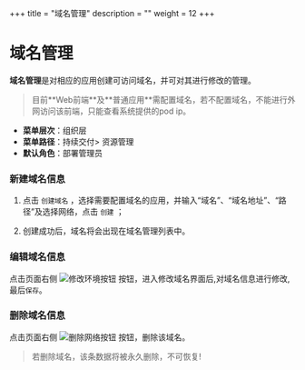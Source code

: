 ﻿+++
title = "域名管理"
description = ""
weight = 12
+++


# 域名管理

**域名管理**是对相应的应用创建可访问域名，并可对其进行修改的管理。
<blockquote class="note">
         目前**Web前端**及**普通应用**需配置域名，若不配置域名，不能进行外网访问该前端，只能查看系统提供的pod ip。
      </blockquote>

  - **菜单层次**：组织层
  - **菜单路径**：持续交付> 资源管理
  - **默认角色**：部署管理员

### 新建域名信息

 1. 点击 `创建域名` ，选择需要配置域名的应用，并输入“域名”、“域名地址”、“路径”及选择网络，点击 `创建` ；

 1. 创建成功后，域名将会出现在域名管理列表中。

### 编辑域名信息

点击页面右侧 ![修改环境按钮](/docs/user-guide/continuos-delivery/image/修改环境按钮.png) 按钮，进入修改域名界面后,对域名信息进行修改,最后`保存`。

### 删除域名信息

点击页面右侧 ![删除网络按钮](/docs/user-guide/continuos-delivery/image/删除网络按钮.png) 按钮，删除该域名。
<blockquote class="warning">
         若删除域名，该条数据将被永久删除，不可恢复!
      </blockquote>
